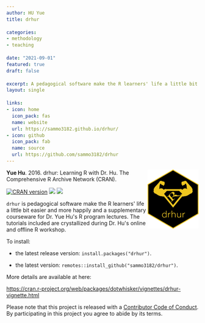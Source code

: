 ```yaml
---
author: HU Yue
title: drhur

categories:
- methodology
- teaching

date: "2021-09-01"
featured: true
draft: false

excerpt: A pedagogical software make the R learners' life a little bit easier and more happily and a supplementary courseware for Dr. Yue Hu's R program lectures. The tutorials included are crystallized during Dr. Hu's online and offline R workshop. 
layout: single

links:
- icon: home
  icon_pack: fas
  name: website
  url: https://sammo3182.github.io/drhur/
- icon: github
  icon_pack: fab
  name: source
  url: https://github.com/sammo3182/drhur
---
```


<img src="featured-hex.png" width = "134.435" height = "155.25"  align="right" />

**Yue Hu**. 2016. drhur: Learning R with Dr. Hu. The Comprehensive R Archive Network (CRAN).

[![CRAN version](http://www.r-pkg.org/badges/version/drhur)](https://cran.r-project.org/package=drhur) 
![](http://cranlogs.r-pkg.org/badges/grand-total/drhur) 
![](http://cranlogs.r-pkg.org/badges/drhur?color=orange)

`drhur` is pedagogical software make the R learners' life a little bit easier and more happily and a supplementary courseware for Dr. Yue Hu's R program lectures. 
The tutorials included are crystallized during Dr. Hu's online and offline R workshop. 

To install:

* the latest release version: `install.packages("drhur")`.
+ the latest version: `remotes::install_github("sammo3182/drhur")`.

More details are available at here:

https://cran.r-project.org/web/packages/dotwhisker/vignettes/drhur-vignette.html


Please note that this project is released with a [Contributor Code of Conduct](https://github.com/sammo3182/drhur/blob/master//CONDUCT.md). By participating in this project you agree to abide by its terms.
